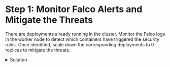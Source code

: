 # Step 1: Monitor Falco Alerts and Mitigate the Threats

There are deployments already running in the cluster. Monitor the Falco logs in the worker node to detect which containers have triggered the security rules. Once identified, scale down the corresponding deployments to 0 replicas to mitigate the threats.

<details>
  <summary>Solution</summary>

1. View the Falco logs to identify which containers have triggered the security rules:

    ```sh
    sudo cat /var/log/syslog | grep "Falco"
    ```

2. Scale down the compromised deployments to 0 replicas to mitigate the threats:

    ```bash
    kubectl scale deployment monstrous-kraken --replicas=0 -n falco-test
    kubectl scale deployment zany-smile --replicas=0 -n falco-test
    ```

</details>
